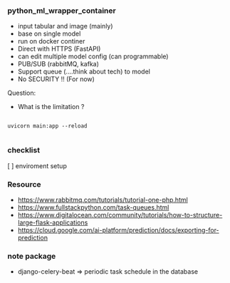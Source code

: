 ### python_ml_wrapper_container

- input tabular and image (mainly)
- base on single model
- run on docker continer
- Direct with HTTPS (FastAPI)
- can edit multiple model config (can programmable)
- PUB/SUB (rabbitMQ, kafka)
- Support queue (....think about tech) to model
- No SECURITY !! (For now)

Question:

- What is the limitation ?

<code>
uvicorn main:app --reload

</code>

### checklist

[ ] enviroment setup

### Resource

- https://www.rabbitmq.com/tutorials/tutorial-one-php.html
- https://www.fullstackpython.com/task-queues.html
- https://www.digitalocean.com/community/tutorials/how-to-structure-large-flask-applications
- https://cloud.google.com/ai-platform/prediction/docs/exporting-for-prediction

### note package

- django-celery-beat => periodic task schedule in the database

